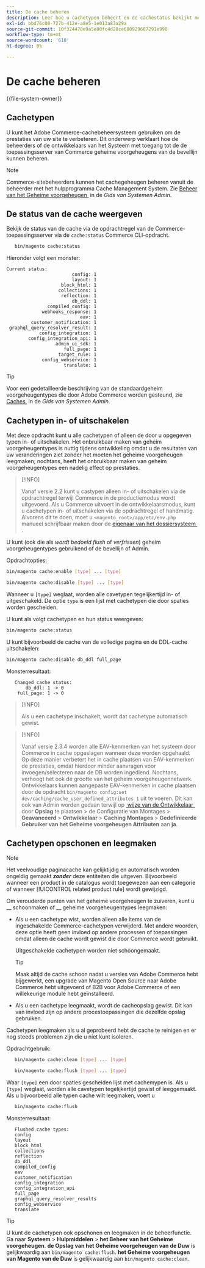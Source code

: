 ```yaml
---
title: De cache beheren
description: Leer hoe u cachetypen beheert en de cachestatus bekijkt met Adobe Commerce CLI-opdrachten. Ontdek cachebeheer en optimalisatietechnieken.
exl-id: bbd76c00-727b-412e-a8e5-1e013a83a29a
source-git-commit: 10f324478e9a5e80fc4d28ce680929687291e990
workflow-type: tm+mt
source-wordcount: '618'
ht-degree: 0%

---
```


# De cache beheren

{{file-system-owner}}

## Cachetypen

U kunt het Adobe Commerce-cachebeheersysteem gebruiken om de prestaties van uw site te verbeteren. Dit onderwerp verklaart hoe de beheerders of de ontwikkelaars van het Systeem met toegang tot de de toepassingsserver van Commerce geheime voorgeheugens van de bevellijn kunnen beheren.

>[!NOTE]
>
>
>Commerce-sitebeheerders kunnen het cachegeheugen beheren vanuit de beheerder met het hulpprogramma Cache Management System. Zie [&#x200B; Beheer van het Geheime voorgeheugen &#x200B;](https://experienceleague.adobe.com/en/docs/commerce-admin/systems/tools/cache-management) in de _Gids van Systemen Admin_.


## De status van de cache weergeven

Bekijk de status van de cache via de opdrachtregel van de Commerce-toepassingsserver via de `cache:status` Commerce CLI-opdracht.

```bash
   bin/magento cache:status
```

<!-- where `--bootstrap=` is a URL-encoded associative array of Commerce [application bootstrap parameters](../bootstrap/set-parameters.md) and values. -->

Hieronder volgt een monster:

```
Current status:
                        config: 1
                        layout: 1
                    block_html: 1
                   collections: 1
                    reflection: 1
                        db_ddl: 1
               compiled_config: 1
             webhooks_response: 1
                           eav: 1
         customer_notification: 1
 graphql_query_resolver_result: 1
            config_integration: 1
        config_integration_api: 1
                  admin_ui_sdk: 1
                     full_page: 1
                   target_rule: 1
             config_webservice: 1
                     translate: 1
```

>[!TIP]
>
>Voor een gedetailleerde beschrijving van de standaardgeheim voorgeheugentypes die door Adobe Commerce worden gesteund, zie [&#x200B; Caches &#x200B;](https://experienceleague.adobe.com/en/docs/commerce-admin/systems/tools/cache-management#caches) in de _Gids van Systemen Admin_.


## Cachetypen in- of uitschakelen

Met deze opdracht kunt u alle cachetypen of alleen de door u opgegeven typen in- of uitschakelen. Het onbruikbaar maken van geheim voorgeheugentypes is nuttig tijdens ontwikkeling omdat u de resultaten van uw veranderingen ziet zonder het moeten het geheime voorgeheugen leegmaken; nochtans, heeft het onbruikbaar maken van geheim voorgeheugentypes een nadelig effect op prestaties.

>[!INFO]
>
>Vanaf versie 2.2 kunt u castypen alleen in- of uitschakelen via de opdrachtregel terwijl Commerce in de productiemodus wordt uitgevoerd. Als u Commerce uitvoert in de ontwikkelaarsmodus, kunt u cachetypen in- of uitschakelen via de opdrachtregel of handmatig. Alvorens dit te doen, moet u `<magento_root>/app/etc/env.php` manueel schrijfbaar maken door de [&#x200B; eigenaar van het dossiersysteem &#x200B;](../../installation/prerequisites/file-system/overview.md).

U kunt (ook die als _wordt bedoeld flush_ of _verfrissen_) geheim voorgeheugentypes gebruikend of de bevellijn of Admin.

Opdrachtopties:

```bash
bin/magento cache:enable [type] ... [type]
```

```bash
bin/magento cache:disable [type] ... [type]
```

Wanneer u `[type]` weglaat, worden alle cavetypen tegelijkertijd in- of uitgeschakeld. De optie `type` is een lijst met cachetypen die door spaties worden gescheiden.

<!-- `--bootstrap=` is a URL-encoded associative array of Commerce [application bootstrap parameters](../bootstrap/set-parameters.md#bootstrap-parameters) and values. -->

U kunt als volgt cachetypen en hun status weergeven:

```bash
bin/magento cache:status
```

U kunt bijvoorbeeld de cache van de volledige pagina en de DDL-cache uitschakelen:

```bash
bin/magento cache:disable db_ddl full_page
```

Monsterresultaat:

```
   Changed cache status:
       db_ddl: 1 -> 0
    full_page: 1 -> 0
```

>[!INFO]
>
>Als u een cachetype inschakelt, wordt dat cachetype automatisch gewist.

>[!INFO]
>
>Vanaf versie 2.3.4 worden alle EAV-kenmerken van het systeem door Commerce in cache opgeslagen wanneer deze worden opgehaald. Op deze manier verbetert het in cache plaatsen van EAV-kenmerken de prestaties, omdat hierdoor minder aanvragen voor invoegen/selecteren naar de DB worden ingediend. Nochtans, verhoogt het ook de grootte van het geheim voorgeheugennetwerk. Ontwikkelaars kunnen aangepaste EAV-kenmerken in cache plaatsen door de opdracht `bin/magento config:set dev/caching/cache_user_defined_attributes 1` uit te voeren. Dit kan ook van Admin worden gedaan terwijl op [&#x200B; wijze van de Ontwikkelaar &#x200B;](../bootstrap/application-modes.md) door **Opslag** te plaatsen > de Configuratie van Montages **&#x200B;**&#x200B;> **Geavanceerd** > **Ontwikkelaar** > **Caching Montages** > **Gedefinieerde Gebruiker van het Geheime voorgeheugen Attributen** aan **ja**.

## Cachetypen opschonen en leegmaken

>[!NOTE]
>
>Het veelvoudige paginacache kan gelijktijdig en automatisch worden ongeldig gemaakt **_zonder_** deze entiteiten die uitgeven. Bijvoorbeeld wanneer een product in de catalogus wordt toegewezen aan een categorie of wanneer [!UICONTROL related product rule] wordt gewijzigd.

Om verouderde punten van het geheime voorgeheugen te zuiveren, kunt u __ schoonmaken of __ geheime voorgeheugentypes leegmaken:

- Als u een cachetype wist, worden alleen alle items van de ingeschakelde Commerce-cachetypen verwijderd. Met andere woorden, deze optie heeft geen invloed op andere processen of toepassingen omdat alleen de cache wordt gewist die door Commerce wordt gebruikt.

  Uitgeschakelde cachetypen worden niet schoongemaakt.

  >[!TIP]
  >
  >Maak altijd de cache schoon nadat u versies van Adobe Commerce hebt bijgewerkt, een upgrade van Magento Open Source naar Adobe Commerce hebt uitgevoerd of B2B voor Adobe Commerce of een willekeurige module hebt geïnstalleerd.

- Als u een cachetype leegmaakt, wordt de cacheopslag gewist. Dit kan van invloed zijn op andere procestoepassingen die dezelfde opslag gebruiken.

Cachetypen leegmaken als u al geprobeerd hebt de cache te reinigen en er nog steeds problemen zijn die u niet kunt isoleren.

Opdrachtgebruik:

```bash
   bin/magento cache:clean [type] ... [type]
```

```bash
   bin/magento cache:flush [type] ... [type]
```

Waar `[type]` een door spaties gescheiden lijst met cachemypen is. Als u `[type]` weglaat, worden alle cavetypen tegelijkertijd gewist of leeggemaakt. Als u bijvoorbeeld alle typen cache wilt leegmaken, voert u

```bash
   bin/magento cache:flush
```

Monsterresultaat:

```
   Flushed cache types:
   config
   layout
   block_html
   collections
   reflection
   db_ddl
   compiled_config
   eav
   customer_notification
   config_integration
   config_integration_api
   full_page
   graphql_query_resolver_results
   config_webservice
   translate
```

>[!TIP]
>
>U kunt de cachetypen ook opschonen en leegmaken in de beheerfunctie. Ga naar **Systeem** > **Hulpmiddelen** > **het Beheer van het Geheime voorgeheugen**. **de Opslag van het Geheime voorgeheugen van de Duw** is gelijkwaardig aan `bin/magento cache:flush`. **het Geheime voorgeheugen van Magento van de Duw** is gelijkwaardig aan `bin/magento cache:clean`.

